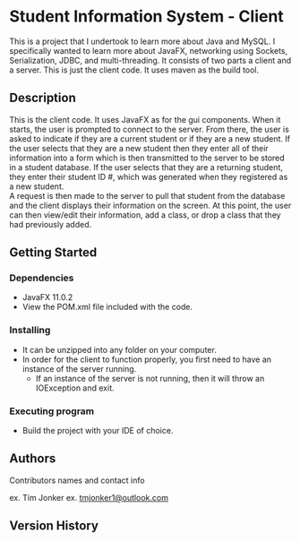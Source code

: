 # Student Information System - Client

This is a project that I undertook to learn more about Java and MySQL.  I specifically wanted to learn more about JavaFX, 
networking using Sockets, Serialization, JDBC, and multi-threading.  It consists of two parts a client and a server.  This is just the client 
code.  It uses maven as the build tool.

## Description

This is the client code.  It uses JavaFX as for the gui components.  When it starts, the user is prompted to connect to the server.
From there, the user is asked to indicate if they are a current student or if they are a new student.  If the user selects that they are a new
student then they enter all of their information into a form which is then transmitted to the server to be stored in a student database.
If the user selects that they are a returning student, they enter their student ID #, which was generated when they registered as a new student.  
A request is then made to the server to pull that student from the database and the client displays their information on the screen.  At this point,
the user can then view/edit their information, add a class, or drop a class that they had previously added.

## Getting Started

### Dependencies

* JavaFX 11.0.2
* View the POM.xml file included with the code.

### Installing

* It can be unzipped into any folder on your computer.
* In order for the client to function properly, you first need to have an instance of the server running.
	* If an instance of the server is not running, then it will throw an IOException and exit.


### Executing program

* Build the project with your IDE of choice.


## Authors

Contributors names and contact info

ex. Tim Jonker
ex. tmjonker1@outlook.com

## Version History

